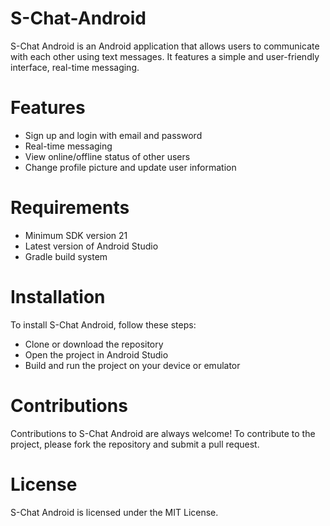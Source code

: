 # S-Chat-Android
S-Chat Android is an Android application that allows users to communicate with each other using text messages. It features a simple and user-friendly interface, real-time messaging.

# Features
- Sign up and login with email and password
- Real-time messaging
- View online/offline status of other users
- Change profile picture and update user information

# Requirements
- Minimum SDK version 21
- Latest version of Android Studio
- Gradle build system

# Installation
To install S-Chat Android, follow these steps:

- Clone or download the repository
- Open the project in Android Studio
- Build and run the project on your device or emulator

# Contributions
Contributions to S-Chat Android are always welcome! To contribute to the project, please fork the repository and submit a pull request.

# License
S-Chat Android is licensed under the MIT License. 
